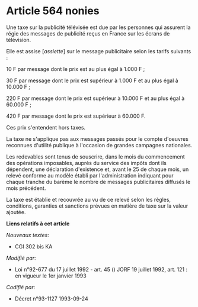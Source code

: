 # Article 564 nonies

Une taxe sur la publicité télévisée est due par les personnes qui assurent la régie des messages de publicité reçus en France
sur les écrans de télévision.

Elle est assise [*assiette*] sur le message publicitaire selon les tarifs suivants :

10 F par message dont le prix est au plus égal à 1.000 F ;

30 F par message dont le prix est supérieur à 1.000 F et au plus égal à 10.000 F ;

220 F par message dont le prix est supérieur à 10.000 F et au plus égal à 60.000 F ;

420 F par message dont le prix est supérieur à 60.000 F.

Ces prix s'entendent hors taxes.

La taxe ne s'applique pas aux messages passés pour le compte d'oeuvres reconnues d'utilité publique à l'occasion de grandes
campagnes nationales.

Les redevables sont tenus de souscrire, dans le mois du commencement des opérations imposables, auprès du service des impôts
dont ils dépendent, une déclaration d'existence et, avant le 25 de chaque mois, un relevé conforme au modèle établi par
l'administration indiquant pour chaque tranche du barème le nombre de messages publicitaires diffusés le mois précédent.

La taxe est établie et recouvrée au vu de ce relevé selon les règles, conditions, garanties et sanctions prévues en matière
de taxe sur la valeur ajoutée.

**Liens relatifs à cet article**

_Nouveaux textes_:

  - CGI 302 bis KA

_Modifié par_:

  - Loi n°92-677 du 17 juillet 1992 - art. 45 () JORF 19 juillet 1992, art. 121 : en vigueur le 1er janvier 1993

_Codifié par_:

  - Décret n°93-1127 1993-09-24
